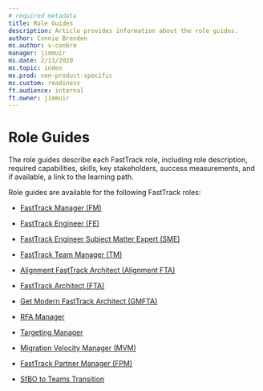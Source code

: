 ```yaml
---
# required metadata 
title: Role Guides
description: Article provides information about the role guides.
author: Connie Brenden
ms.author: v-conbre
manager: jimmuir
ms.date: 2/11/2020
ms.topic: index
ms.prod: non-product-specific
ms.custom: readiness
ft.audience: internal
ft.owner: jimmuir
---
```


# Role Guides

The role guides describe each FastTrack role, including role description, required capabilities, skills, key stakeholders, success measurements, and if available, a link to the learning path.

Role guides are available for the following FastTrack roles:

- [FastTrack Manager (FM)](fasttrack-manager.md)

- [FastTrack Engineer (FE)](fasttrack-engineer.md)

- [FastTrack Engineer Subject Matter Expert (SME)](fasttrack-engineer-subject-matter-expert.md)

- [FastTrack Team Manager (TM)](fasttrack-team-manager.md)

- [Alignment FastTrack Architect (Alignment FTA)](alignment-fasttrack-architect.md)

- [FastTrack Architect (FTA)](fasttrack-architect.md)

- [Get Modern FastTrack Architect (GMFTA)](get-modern-fasttrack-architect.md)

- [RFA Manager](rfa-manager.md)

- [Targeting Manager](targeting-manager.md)

- [Migration Velocity Manager (MVM)](migration-velocity-manager.md)

- [FastTrack Partner Manager (FPM)](fasttrack-partner-manager.md)

- [SfBO to Teams Transition](../sfbo-to-teams-transition-roles-and-responsibilities/sfbo-to-teams-transition.md#sfbo-to-teams-transition)
